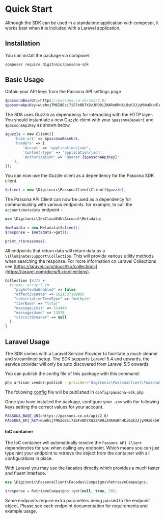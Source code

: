 # Quick Start

Although the SDK can be used in a standalone application with composer, it works best when it is included with a Laravel application.

## Installation

You can install the package via composer:

```bash
composer require digitonic/passona-sdk
```

## Basic Usage 

Obtain your API keys from the Passona API settings page
```php
$passonaBaseUri=https://passona.co.uk/api/2.0/
$passonaApiKey=wuehvjTM6ZdEsi7iEFx0D7X8z3R09i2NARoKhHki8qK3JjyMHx6kbHlddnB5
```

The SDK uses Guzzle as dependency for interacting with the HTTP layer. You should instantiate a new Guzzle client with your `$passonaBaseUri` and `$passonaApiKey` as shown below.

```php
$guzzle = new Client([
    'base_uri' => $passonaBaseUri,
    'headers' => [
        'Accept' => 'application/json',
        'Content-Type' => 'application/json',
        'Authorization' => "Bearer {$passonaApiKey}"
    ],
]);
```

You can now use the Guzzle client as a dependency for the Passona SDK client. 

```php
$client = new \Digitonic\PassonaClient\Client($guzzle);
```

The Passona API Client can now be used as a dependency for communicating with various endpoints. for example, to call the `account/metadata` endpoint - 

```php
use \Digitonic\IexCloudSdk\Account\Metadata;

$metadata = new Metadata($client);
$response = $metadata->get();

print_r($response);
```

All endpoints that return data will return data as a `\Illuminate\Support\Collection`. This will provide various utility methods when searching the response. For more information on Laravel Collections see [https://laravel.com/docs/6.x/collections](https://laravel.com/docs/6.x/collections).

```php
Collection {#275 ▼
  #items: array:7 [▼
    "payAsYouGoEnabled" => false
    "effectiveDate" => 1621337109805
    "subscriptionTermType" => "mnlhyto"
    "tierName" => "tstar"
    "messageLimit" => 514440
    "messagesUsed" => 13578
    "circuitBreaker" => null
  ]
}
```

## Laravel Usage

The SDK comes with a Laravel Service Provider to facilitate a much cleaner and streamlined setup. The SDK supports Laravel 5.4 and upwards, the service provider will only be auto discovered from Laravel 5.5 onwards.

You can publish the config file of this package with this command:

``` bash
php artisan vendor:publish --provider="Digitonic\PassonaClient\PassonaSDKServiceProvider"
```

The following [config](config/config.php) file will be published in `config/passona-sdk.php`

Once you have installed the package, configure your `.env` with the following keys setting the correct values for your account.

```bash
PASSONA_BASE_URI=https://passona.co.uk/api/2.0/
PASSONA_API_KEY=wuehvjTM6ZdEsi7iEFx0D7X8z3R09i2NARoKhHki8qK3JjyMHx6kbHlddnB5
```

#### IoC container

The IoC container will automatically resolve the `Passona API Client` dependencies for you when calling any endpoint. Which means you can just type hint your endpoint to retrieve the object from the container with all configurations in place.

With Laravel you may use the facades directly which provides a much faster and fluent interface.

```php
use \Digitonic\PassonaClient\Facades\Campaigns\RetrieveCampaigns;

$response = RetrieveCampaigns::get(null, true, 20);
```

Some endpoints require extra parameters being passed to the endpoint object. Please see each endpoint documentation for requirements and example usage.
